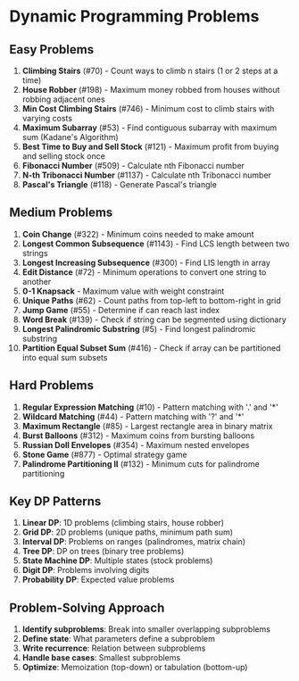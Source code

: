 # Dynamic Programming Problems

## Easy Problems
1. **Climbing Stairs** (#70) - Count ways to climb n stairs (1 or 2 steps at a time)
2. **House Robber** (#198) - Maximum money robbed from houses without robbing adjacent ones
3. **Min Cost Climbing Stairs** (#746) - Minimum cost to climb stairs with varying costs
4. **Maximum Subarray** (#53) - Find contiguous subarray with maximum sum (Kadane's Algorithm)
5. **Best Time to Buy and Sell Stock** (#121) - Maximum profit from buying and selling stock once
6. **Fibonacci Number** (#509) - Calculate nth Fibonacci number
7. **N-th Tribonacci Number** (#1137) - Calculate nth Tribonacci number
8. **Pascal's Triangle** (#118) - Generate Pascal's triangle

## Medium Problems
1. **Coin Change** (#322) - Minimum coins needed to make amount
2. **Longest Common Subsequence** (#1143) - Find LCS length between two strings
3. **Longest Increasing Subsequence** (#300) - Find LIS length in array
4. **Edit Distance** (#72) - Minimum operations to convert one string to another
5. **0-1 Knapsack** - Maximum value with weight constraint
6. **Unique Paths** (#62) - Count paths from top-left to bottom-right in grid
7. **Jump Game** (#55) - Determine if can reach last index
8. **Word Break** (#139) - Check if string can be segmented using dictionary
9. **Longest Palindromic Substring** (#5) - Find longest palindromic substring
10. **Partition Equal Subset Sum** (#416) - Check if array can be partitioned into equal sum subsets

## Hard Problems
1. **Regular Expression Matching** (#10) - Pattern matching with '.' and '*'
2. **Wildcard Matching** (#44) - Pattern matching with '?' and '*'
3. **Maximum Rectangle** (#85) - Largest rectangle area in binary matrix
4. **Burst Balloons** (#312) - Maximum coins from bursting balloons
5. **Russian Doll Envelopes** (#354) - Maximum nested envelopes
6. **Stone Game** (#877) - Optimal strategy game
7. **Palindrome Partitioning II** (#132) - Minimum cuts for palindrome partitioning

## Key DP Patterns
1. **Linear DP**: 1D problems (climbing stairs, house robber)
2. **Grid DP**: 2D problems (unique paths, minimum path sum)
3. **Interval DP**: Problems on ranges (palindromes, matrix chain)
4. **Tree DP**: DP on trees (binary tree problems)
5. **State Machine DP**: Multiple states (stock problems)
6. **Digit DP**: Problems involving digits
7. **Probability DP**: Expected value problems

## Problem-Solving Approach
1. **Identify subproblems**: Break into smaller overlapping subproblems
2. **Define state**: What parameters define a subproblem
3. **Write recurrence**: Relation between subproblems
4. **Handle base cases**: Smallest subproblems
5. **Optimize**: Memoization (top-down) or tabulation (bottom-up)